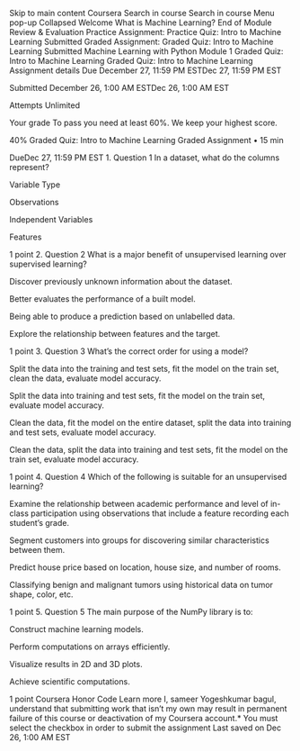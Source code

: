 Skip to main content
Coursera
Search in course
Search in course
Menu pop-up Collapsed
Welcome
What is Machine Learning?
End of Module Review & Evaluation
Practice Assignment: Practice Quiz: Intro to Machine Learning
Submitted
Graded Assignment: Graded Quiz: Intro to Machine Learning
Submitted
Machine Learning with Python
Module 1
Graded Quiz: Intro to Machine Learning
Graded Quiz: Intro to Machine Learning
Assignment details
Due
December 27, 11:59 PM ESTDec 27, 11:59 PM EST

Submitted
December 26, 1:00 AM ESTDec 26, 1:00 AM EST

Attempts
Unlimited

Your grade
To pass you need at least 60%. We keep your highest score.

40%
Graded Quiz: Intro to Machine Learning
Graded Assignment • 15 min

DueDec 27, 11:59 PM EST
1.
Question 1
In a dataset, what do the columns represent?


Variable Type



Observations



Independent Variables



Features


1 point
2.
Question 2
What is a major benefit of unsupervised learning over supervised learning?


Discover previously unknown information about the dataset.



Better evaluates the performance of a built model.



Being able to produce a prediction based on unlabelled data.



Explore the relationship between features and the target.


1 point
3.
Question 3
What’s the correct order for using a model? 


Split the data into the training and test sets, fit the model on the train set, clean the data, evaluate model accuracy.



Split the data into training and test sets, fit the model on the train set, evaluate model accuracy.



Clean the data, fit the model on the entire dataset, split the data into training and test sets, evaluate model accuracy.



Clean the data, split the data into training and test sets, fit the model on the train set, evaluate model accuracy.


1 point
4.
Question 4
Which of the following is suitable for an unsupervised learning?


Examine the relationship between academic performance and level of in-class participation using observations that include a feature recording each student’s grade.



Segment customers into groups for discovering similar characteristics between them.



Predict house price based on location, house size, and number of rooms.



Classifying benign and malignant tumors using historical data on tumor shape, color, etc.


1 point
5.
Question 5
The main purpose of the NumPy library is to: 


Construct machine learning models.



Perform computations on arrays efficiently.



Visualize results in 2D and 3D plots.



Achieve scientific computations.


1 point
Coursera Honor Code  Learn more
I, sameer Yogeshkumar bagul, understand that submitting work that isn’t my own may result in permanent failure of this course or deactivation of my Coursera account.*
You must select the checkbox in order to submit the assignment
Last saved on Dec 26, 1:00 AM EST

